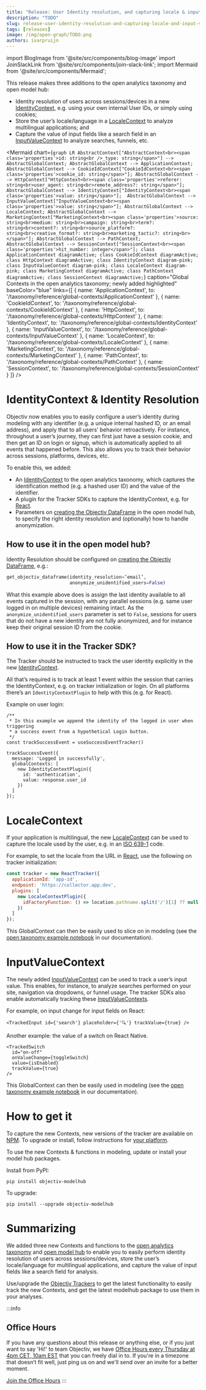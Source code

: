 ```yaml
---
title: "Release: User Identity resolution, and capturing locale & input field values"
description: "TODO"
slug: release-user-identity-resolution-and-capturing-locale-and-input-values/
tags: [releases]
image: /img/open-graph/TODO.png
authors: ivarpruijn
---
```


<head>
  <meta property="og:title" content="Release: User Identity resolution, and capturing locale & input field values" />
</head>

import BlogImage from '@site/src/components/blog-image'
import JoinSlackLink from '@site/src/components/join-slack-link';
import Mermaid from '@site/src/components/Mermaid';

[identity-context]: https://objectiv.io/docs/taxonomy/reference/global-contexts/IdentityContext/
[locale-context]: https://objectiv.io/docs/taxonomy/reference/global-contexts/LocaleContext/
[input-value-context]: https://objectiv.io/docs/taxonomy/reference/global-contexts/InputValueContext/
[identity-context-plugin]: https://objectiv.io/docs/tracking/react/plugins/identity-context
[get_objectiv_dataframe]: https://objectiv.io/docs/modeling/open-model-hub/api-reference/ModelHub/get_objectiv_dataframe/
[iso-639-1]: https://en.wikipedia.org/wiki/List_of_ISO_639-1_codes
[locale-context-plugin]: https://objectiv.io/docs/tracking/react/plugins/locale-context
[example-notebook-open-taxonomy]: https://objectiv.io/docs/modeling/example-notebooks/open-taxonomy/
[npm]: https://www.npmjs.com/org/objectiv
[tracking]: https://objectiv.io/docs/tracking/
[taxonomy]: https://objectiv.io/docs/taxonomy/
[open-model-hub]: https://objectiv.io/docs/modeling/open-model-hub/
[office-hours]: https://calendly.com/objectiv_io/objectiv-office-hours

<intro>

This release makes three additions to the open analytics taxonomy and open model hub:
* Identity resolution of users across sessions/devices in a new [IdentityContext][identity-context], e.g. 
using your own internal User IDs, or simply using cookies;
* Store the user’s locale/language in a [LocaleContext][locale-context] to analyze multilingual applications; 
and 
* Capture the value of input fields like a search field in an [InputValueContext][input-value-context] to 
analyze searches, funnels, etc.

</intro>

<!--truncate-->

<Mermaid chart={`
	graph LR
        AbstractContext["AbstractContext<br><span class='properties'>id: string<br />_type: string</span>"] --> AbstractGlobalContext;
        AbstractGlobalContext --> ApplicationContext;
        AbstractGlobalContext --> CookieIdContext["CookieIdContext<br><span class='properties'>cookie_id: string</span>"];
        AbstractGlobalContext --> HttpContext["HttpContext<br><span class='properties'>referer: string<br>user_agent: string<br>remote_address?: string</span>"];
        AbstractGlobalContext --> IdentityContext["IdentityContext<br><span class='properties'>value: string</span>"]; 
        AbstractGlobalContext --> InputValueContext["InputValueContext<br><span class='properties'>value: string</span>"];
        AbstractGlobalContext --> LocaleContext;
        AbstractGlobalContext --> MarketingContext["MarketingContext<br><span class='properties'>source: string<br>medium: string<br>campaign: string<br>term?: string<br>content?: string<br>source_platform?: string<br>creative_format?: string<br>marketing_tactic?: string<br></span>"];
        AbstractGlobalContext --> PathContext;
        AbstractGlobalContext --> SessionContext["SessionContext<br><span class='properties'>hit_number: integer</span>"];
    class ApplicationContext diagramActive;
    class CookieIdContext diagramActive;
    class HttpContext diagramActive;
    class IdentityContext diagram-pink;
    class InputValueContext diagram-pink;
    class LocaleContext diagram-pink;
    class MarketingContext diagramActive;
    class PathContext diagramActive;
    class SessionContext diagramActive;
`} 
  caption="Global Contexts in the open analytics taxonomy; newly added highlighted" 
  baseColor="blue" 
  links={[
    { name: 'ApplicationContext', to: '/taxonomy/reference/global-contexts/ApplicationContext' },
    { name: 'CookieIdContext', to: '/taxonomy/reference/global-contexts/CookieIdContext' },
    { name: 'HttpContext', to: '/taxonomy/reference/global-contexts/HttpContext' },
    { name: 'IdentityContext', to: '/taxonomy/reference/global-contexts/IdentityContext' },
    { name: 'InputValueContext', to: '/taxonomy/reference/global-contexts/InputValueContext' },
    { name: 'LocaleContext', to: '/taxonomy/reference/global-contexts/LocaleContext' },
    { name: 'MarketingContext', to: '/taxonomy/reference/global-contexts/MarketingContext' },
    { name: 'PathContext', to: '/taxonomy/reference/global-contexts/PathContext' },
    { name: 'SessionContext', to: '/taxonomy/reference/global-contexts/SessionContext' }
  ]}
/>

# IdentityContext & Identity Resolution
Objectiv now enables you to easily configure a user’s identity during modeling with any identifier (e.g. a 
unique internal hashed ID, or an email address), and apply that to all users’ behavior retroactively. For 
instance, throughout a user’s journey, they can first just have a session cookie, and then get an ID on login 
or signup, which is automatically applied to all events that happened before. This also allows you to track 
their behavior across sessions, platforms, devices, etc.

To enable this, we added:
* An [IdentityContext][identity-context] to the open analytics taxonomy, which captures the identification 
method (e.g. a hashed user ID) and the value of the identifier.
* A plugin for the Tracker SDKs to capture the IdentityContext, e.g. for [React][identity-context-plugin].
* Parameters on [creating the Objectiv DataFrame][get_objectiv_dataframe] in the open model hub, to specify 
the right identity resolution and (optionally) how to handle anonymization.

## How to use it in the open model hub?
Identity Resolution should be configured on [creating the Objectiv DataFrame][get_objectiv_dataframe], e.g.:

```python
get_objectiv_dataframe(identity_resolution=’email’, 
                       anonymize_unidentified_users=False)
```

What this example above does is assign the last identity available  to all events captured in the session, 
with any parallel sessions (e.g. same user logged in on multiple devices) remaining intact. As the 
`anonymize_unidentified_users` parameter is set to `False`, sessions for users that do not have a new 
identity are not fully anonymized, and for instance keep their original session ID from the cookie.

## How to use it in the Tracker SDK?
The Tracker should be instructed to track the user identity explicitly in the new 
[IdentityContext][identity-context]. 

All that’s required is to track at least 1 event within the session that carries the IdentityContext, e.g. on 
tracker initialization or login. On all platforms there’s an `IdentityContextPlugin` to help with this (e.g. 
for React).

Example on user login:

```tsx
/**
 * In this example we append the identity of the logged in user when triggering
 * a success event from a hypothetical Login button.
 */
const trackSuccessEvent = useSuccessEventTracker()

trackSuccessEvent({
  message: 'Logged in successfully',
  globalContexts: [
    new IdentityContextPlugin({
      id: 'authentication',
      value: response.user_id
    })
  ]
});
```

# LocaleContext
If your application is multilingual, the new [LocaleContext][locale-context] can be used to capture the 
locale used by the user, e.g. in an [ISO 639-1][iso-639-1] code.

For example, to set the locale from the URL in [React][locale-context-plugin], use the following on tracker 
initialization:

```js
const tracker = new ReactTracker({
  applicationId: 'app-id',
  endpoint: 'https://collector.app.dev',
  plugins: [
    new LocaleContextPlugin({
      idFactoryFunction: () => location.pathname.split('/')[1] ?? null 
    })
  ]
});  
```

This GlobalContext can then be easily used to slice on in modeling (see the 
[open taxonomy example notebook][example-notebook-open-taxonomy] in our documentation).

# InputValueContext
The newly added [InputValueContext][input-value-context] can be used to track a user’s input value. This 
enables, for instance, to analyze searches performed on your site, navigation via dropdowns, or funnel usage. 
The tracker SDKs also enable automatically tracking these [InputValueContexts][input-value-context].

For example, on input change for input fields on React:
```tsx
<TrackedInput id={'search'} placeholder={'🔍'} trackValue={true} />
```

<BlogImage url="/img/blog/releases/20220714/search.png" 
  caption="Figure: a search in the Objectiv documentation" />

Another example: the value of a switch on React Native.

```tsx
<TrackedSwitch
  id="on-off"
  onValueChange={toggleSwitch}
  value={isEnabled}
  trackValue={true}
/>
```

This GlobalContext can then be easily used in modeling (see the 
[open taxonomy example notebook][example-notebook-open-taxonomy] in our documentation).

# How to get it
To capture the new Contexts, new versions of the tracker are available on [NPM][npm]. To upgrade or install, 
follow instructions for [your platform][tracking].

To use the new Contexts & functions in modeling, update or install your model hub packages. 

Install from PyPI:

```console
pip install objectiv-modelhub
```

To upgrade:

```console
pip install --upgrade objectiv-modelhub
```

# Summarizing
We added three new Contexts and functions to the [open analytics taxonomy][taxonomy] and 
[open model hub][open-model-hub] to enable you to easily perform identity resolution of users across 
sessions/devices, store the user’s locale/language for multilingual applications, and capture the value of 
input fields like a search field for analysis. 

Use/upgrade the [Objectiv Trackers][tracking] to get the latest functionality to easily track the new 
Contexts, and get the latest modelhub package to use them in your analyses.


:::info
## Office Hours
If you have any questions about this release or anything else, or if you just want to say 'Hi!' to team 
Objectiv, we have [Office Hours every Thursday at 4pm CET, 10am EST][office-hours] that you 
can freely dial in to. If you're in a timezone that doesn’t fit well, just ping us 
on <JoinSlackLink linkText="Slack" /> and we'll send over an invite for a better moment.

[Join the Office Hours][office-hours]
:::